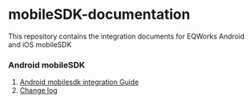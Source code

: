 # mobileSDK-documentation
This repository contains the integration documents for EQWorks Android and iOS mobileSDK

### Android mobileSDK
1. [Android mobilesdk integration Guide](docs/androidsdk_2.1.6.md)
2. [Change log](docs/change_log.md)
